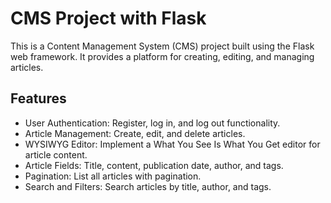 # CMS Project with Flask

This is a Content Management System (CMS) project built using the Flask web framework. It provides a platform for creating, editing, and managing articles.

## Features

- User Authentication: Register, log in, and log out functionality.
- Article Management: Create, edit, and delete articles.
- WYSIWYG Editor: Implement a What You See Is What You Get editor for article content.
- Article Fields: Title, content, publication date, author, and tags.
- Pagination: List all articles with pagination.
- Search and Filters: Search articles by title, author, and tags.
